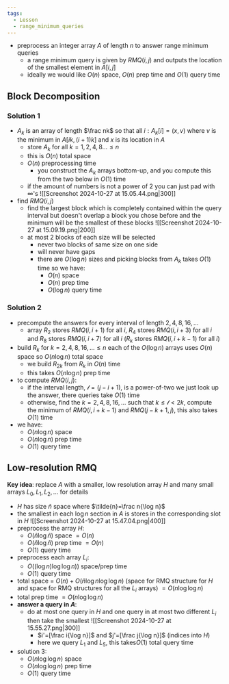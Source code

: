 ```yaml
---
tags:
  - Lesson
  - range_minimum_queries
---
```

- preprocess an integer array $A$ of length $n$ to answer range minimum queries
	- a range minimum query is given by $RMQ(i,j)$ and outputs the location of the smallest element in $A[i,j]$
	- ideally we would like $O(n)$ space, $O(n)$ prep time and $O(1)$ query time
## Block Decomposition
### Solution 1
- $A_k$ is an array of length $\frac nk$ so that all $i:A_k[i]=(x,v)$ where $v$ is the minimum in $A[ik,(i+1)k]$ and $x$ is its location in $A$
	- store $A_k$ for all $k=1,2,4,8...\leq n$
	- this is $O(n)$ total space
	- $O(n)$ preprocessing time
		- you construct the $A_k$ arrays bottom-up, and you compute this from the two below in $O(1)$ time
	- if the amount of numbers is not a power of 2 you can just pad with $\infty$'s 
![[Screenshot 2024-10-27 at 15.05.44.png|300]]
- find $RMQ(i,j)$
	- find the largest block which is completely contained within the query interval but doesn't overlap a block you chose before and the minimum will be the smallest of these blocks
	![[Screenshot 2024-10-27 at 15.09.19.png|200]]
	- at most 2 blocks of each size will be selected
		- never two blocks of same size on one side
		- will never have gaps
		- there are $O(\log n)$ sizes and picking blocks from $A_k$ takes $O(1)$ time so we have:
			- $O(n)$ space
			- $O(n)$ prep time
			- $O(\log n)$ query time
### Solution 2
- precompute the answers for every interval of length $2,4,8,16,...$
	- array $R_2$ stores $RMQ(i,i+1)$ for all $i$, $R_4$ stores $RMQ(i,i+3)$ for all $i$ and $R_8$ stores $RMQ(i,i+7)$ for all $i$ ($R_k$ stores $RMQ(i,i+k-1)$ for all $i$)
- build $R_k$ for $k=2,4,8,16,...\leq n$ each of the $O(\log n)$ arrays uses $O(n)$ space so $O(n\log n)$ total space
	- we build $R_{2k}$ from $R_k$ in $O(n)$ time
	- this takes $O(n\log n)$ prep time
- to compute $RMQ(i,j)$:
	- if the interval length, $\mathscr{l}=(j-i+1)$, is a power-of-two we just look up the answer, there queries take $O(1)$ time
	- otherwise, find the $k=2,4,8,16,...$ such that $k\leq \mathscr{l}<2k$, compute the minimum of $RMQ(i,i+k-1)$ and $RMQ(j-k+1,j)$, this also takes $O(1)$ time
- we have:
	- $O(n\log n)$ space
	- $O(n\log n)$ prep time
	- $O(1)$ query time
## Low-resolution RMQ
**Key idea**: replace $A$ with a smaller, low resolution array $H$ and many small arrays $L_0, L_1,L_2,...$ for details
- $H$ has size $\tilde{n}$ space where $\tilde{n}=\frac n{\log n}$
- the smallest in each $\log n$ section in $A$ is stores in the corresponding slot in $H$
![[Screenshot 2024-10-27 at 15.47.04.png|400]]
- preprocess the array $H$:
	- $O(\tilde{n}\log\tilde{n})$ space $=O(n)$
	- $O(\tilde{n}\log\tilde{n})$ prep time $=O(n)$
	- $O(1)$ query time
- preprocess each array $L_i$:
	- $O((\log n)\log\log n))$ space/prep time
	- $O(1)$ query time
- total space = $O(n)+O(\tilde{n}\log n\log\log n)$ (space for RMQ structure for $H$ and space for RMQ structures for all the $L_i$ arrays) $=O(n\log\log n)$
- total prep time $= O(n\log\log n)$
- **answer a query in $A$**:
	- do at most one query in $H$ and one query in at most two different $L_i$ then take the smallest
	![[Screenshot 2024-10-27 at 15.55.27.png|300]]
		- $i'=[\frac i{\log n}]$ and $j'=[\frac j{\log n}]$ (indices into $H$)
		- here we query $L_1$ and $L_5$, this takes$O(1)$ total query time
- solution 3:
	- $O(n\log\log n)$ space
	- $O(n\log\log n)$ prep time
	- $O(1)$ query time
